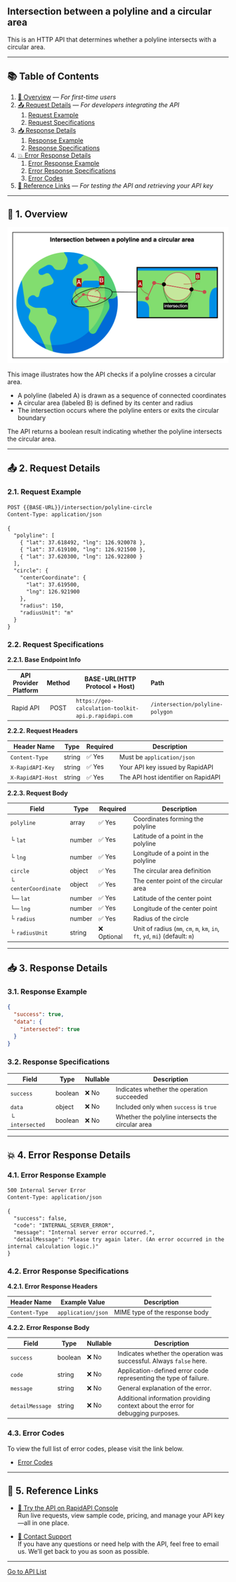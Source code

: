 ## Intersection between a polyline and a circular area

This is an HTTP API that determines whether a polyline intersects with a circular area.

---

## 📚 Table of Contents

1. [🧭 Overview](#-1-overview) — *For first-time users*
2. [📤 Request Details](#-2-request-details) — *For developers integrating the API*
    1. [Request Example](#21-request-example)
    2. [Request Specifications](#22-request-specifications)
3. [📥 Response Details](#-3-response-details)
    1. [Response Example](#31-response-example)
    2. [Response Specifications](#32-response-specifications)
4. [💥 Error Response Details](#-4-error-response-details)
    1. [Error Response Example](#41-error-response-example)
    2. [Error Response Specifications](#42-error-response-specifications)
    3. [Error Codes](#43-error-codes)
5. [🔗 Reference Links](#-5-reference-links) — *For testing the API and retrieving your API key*

---

## 🧭 1. Overview

![intersection-between-a-polyline-and-a-circular-area](./img/intersection-between-a-polyline-and-a-circular-area.png)

This image illustrates how the API checks if a polyline crosses a circular area.

- A polyline (labeled A) is drawn as a sequence of connected coordinates
- A circular area (labeled B) is defined by its center and radius
- The intersection occurs where the polyline enters or exits the circular boundary

The API returns a boolean result indicating whether the polyline intersects the circular area.

---

## 📤 2. Request Details

### 2.1. Request Example

```http request
POST {{BASE-URL}}/intersection/polyline-circle
Content-Type: application/json

{
  "polyline": [
    { "lat": 37.618492, "lng": 126.920078 },
    { "lat": 37.619100, "lng": 126.921500 },
    { "lat": 37.620300, "lng": 126.922800 }
  ],
  "circle": {
    "centerCoordinate": {
      "lat": 37.619500,
      "lng": 126.921900
    },
    "radius": 150,
    "radiusUnit": "m"
  }
}
```

### 2.2. Request Specifications

**2.2.1. Base Endpoint Info**

| API Provider Platform | Method | BASE-URL(HTTP Protocol + Host)                       | Path                             |
|:---------------------:|:------:|------------------------------------------------------|:---------------------------------|
|       Rapid API       |  POST  | `https://geo-calculation-toolkit-api.p.rapidapi.com` | `/intersection/polyline-polygon` |

**2.2.2. Request Headers**

| Header Name       | Type   | Required | Description                         |
|-------------------|--------|----------|-------------------------------------|
| `Content-Type`    | string | ✅ Yes    | Must be `application/json`          |
| `X-RapidAPI-Key`  | string | ✅ Yes    | Your API key issued by RapidAPI     |
| `X-RapidAPI-Host` | string | ✅ Yes    | The API host identifier on RapidAPI |

**2.2.3. Request Body**

| Field                | Type   | Required   | Description                                                                   |
|----------------------|--------|------------|-------------------------------------------------------------------------------|
| `polyline`           | array  | ✅ Yes      | Coordinates forming the polyline                                              |
| └ `lat`              | number | ✅ Yes      | Latitude of a point in the polyline                                           |
| └ `lng`              | number | ✅ Yes      | Longitude of a point in the polyline                                          |
| `circle`             | object | ✅ Yes      | The circular area definition                                                  |
| └ `centerCoordinate` | object | ✅ Yes      | The center point of the circular area                                         |
| └─ `lat`             | number | ✅ Yes      | Latitude of the center point                                                  |
| └─ `lng`             | number | ✅ Yes      | Longitude of the center point                                                 |
| └ `radius`           | number | ✅ Yes      | Radius of the circle                                                          |
| └ `radiusUnit`       | string | ❌ Optional | Unit of radius (`mm`, `cm`, `m`, `km`, `in`, `ft`, `yd`, `mi`) (default: `m`) |

---

## 📥 3. Response Details

### 3.1. Response Example

```json
{
  "success": true,
  "data": {
    "intersected": true
  }
}
```

### 3.2. Response Specifications

| Field           | Type    | Nullable | Description                                       |
|-----------------|---------|----------|---------------------------------------------------|
| `success`       | boolean | ❌ No     | Indicates whether the operation succeeded         |
| `data`          | object  | ❌ No     | Included only when `success` is `true`            |
| └ `intersected` | boolean | ❌ No     | Whether the polyline intersects the circular area |

---

## 💥 4. Error Response Details

### 4.1. Error Response Example

```http request
500 Internal Server Error
Content-Type: application/json

{
  "success": false,
  "code": "INTERNAL_SERVER_ERROR",
  "message": "Internal server error occurred.",
  "detailMessage": "Please try again later. (An error occurred in the internal calculation logic.)"
}
```

### 4.2. Error Response Specifications

**4.2.1. Error Response Headers**

| Header Name    | Example Value      | Description                    |
|----------------|--------------------|--------------------------------|
| `Content-Type` | `application/json` | MIME type of the response body |

**4.2.2. Error Response Body**

| Field           | Type    | Nullable | Description                                                                      |
|-----------------|---------|----------|----------------------------------------------------------------------------------|
| `success`       | boolean | ❌ No     | Indicates whether the operation was successful. Always `false` here.             |
| `code`          | string  | ❌ No     | Application-defined error code representing the type of failure.                 |
| `message`       | string  | ❌ No     | General explanation of the error.                                                |
| `detailMessage` | string  | ❌ No     | Additional information providing context about the error for debugging purposes. |

### 4.3. Error Codes

To view the full list of error codes, please visit the link below.

- [Error Codes](./common/error-codes.md)

---

## 🔗 5. Reference Links

- [🚀 Try the API on RapidAPI Console](https://rapidapi.com/your-api/test)  
  Run live requests, view sample code, pricing, and manage your API key—all in one place.


- [💬 Contact Support](mailto:support@yourapi.com)  
  If you have any questions or need help with the API, feel free to email us. We’ll get back to you as soon as possible.

---

[Go to API List](../README)